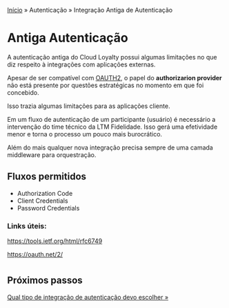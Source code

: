 [Início](/readme.md) &raquo; Autenticação &raquo; Integração Antiga de Autenticação

# Antiga Autenticação

A autenticação antiga do Cloud Loyalty possui algumas limitações no que diz respeito à integrações com aplicações externas.

Apesar de ser compatível com [OAUTH2](https://oauth.net/2/), o papel do **authorizarion provider** não está presente por questões estratégicas no momento em que foi concebido.

Isso trazia algumas limitações para as aplicações cliente.

Em um fluxo de autenticação de um participante (usuário) é necessário a intervenção do time técnico da LTM Fidelidade.
Isso gerá uma efetividade menor e torna o processo um pouco mais burocrático.

Além do mais qualquer nova integração precisa sempre de uma camada middleware para orquestração.

## Fluxos permitidos

- Authorization Code
- Client Credentials
- Password Credentials

### Links úteis:

https://tools.ietf.org/html/rfc6749

https://oauth.net/2/

#

## Próximos passos

[Qual tipo de integração de autenticação devo escolher &raquo;](/auth/new-or-legacy.md)
